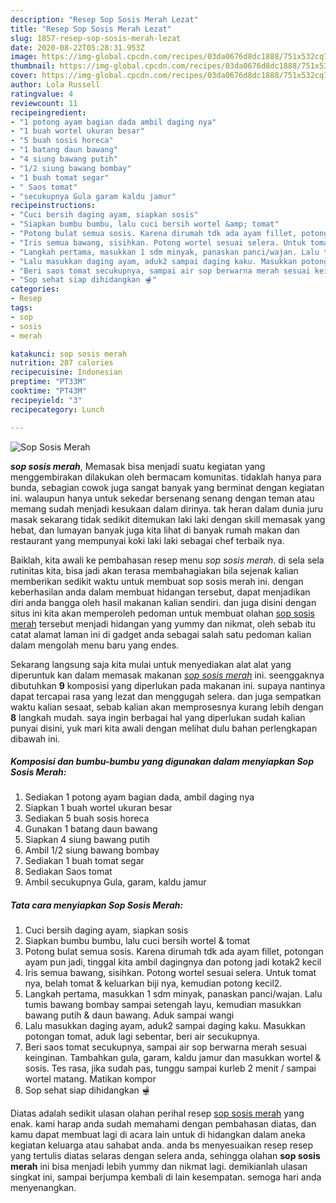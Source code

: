 ```yaml
---
description: "Resep Sop Sosis Merah Lezat"
title: "Resep Sop Sosis Merah Lezat"
slug: 1857-resep-sop-sosis-merah-lezat
date: 2020-08-22T05:28:31.953Z
image: https://img-global.cpcdn.com/recipes/03da0676d8dc1888/751x532cq70/sop-sosis-merah-foto-resep-utama.jpg
thumbnail: https://img-global.cpcdn.com/recipes/03da0676d8dc1888/751x532cq70/sop-sosis-merah-foto-resep-utama.jpg
cover: https://img-global.cpcdn.com/recipes/03da0676d8dc1888/751x532cq70/sop-sosis-merah-foto-resep-utama.jpg
author: Lola Russell
ratingvalue: 4
reviewcount: 11
recipeingredient:
- "1 potong ayam bagian dada ambil daging nya"
- "1 buah wortel ukuran besar"
- "5 buah sosis horeca"
- "1 batang daun bawang"
- "4 siung bawang putih"
- "1/2 siung bawang bombay"
- "1 buah tomat segar"
- " Saos tomat"
- "secukupnya Gula garam kaldu jamur"
recipeinstructions:
- "Cuci bersih daging ayam, siapkan sosis"
- "Siapkan bumbu bumbu, lalu cuci bersih wortel &amp; tomat"
- "Potong bulat semua sosis. Karena dirumah tdk ada ayam fillet, potongan ayam pun jadi, tinggal kita ambil dagingnya dan potong jadi kotak2 kecil"
- "Iris semua bawang, sisihkan. Potong wortel sesuai selera. Untuk tomat nya, belah tomat &amp; keluarkan biji nya, kemudian potong kecil2."
- "Langkah pertama, masukkan 1 sdm minyak, panaskan panci/wajan. Lalu tumis bawang bombay sampai setengah layu, kemudian masukkan bawang putih &amp; daun bawang. Aduk sampai wangi"
- "Lalu masukkan daging ayam, aduk2 sampai daging kaku. Masukkan potongan tomat, aduk lagi sebentar, beri air secukupnya."
- "Beri saos tomat secukupnya, sampai air sop berwarna merah sesuai keinginan. Tambahkan gula, garam, kaldu jamur dan masukkan wortel &amp; sosis. Tes rasa, jika sudah pas, tunggu sampai kurleb 2 menit / sampai wortel matang. Matikan kompor"
- "Sop sehat siap dihidangkan 🫕"
categories:
- Resep
tags:
- sop
- sosis
- merah

katakunci: sop sosis merah 
nutrition: 287 calories
recipecuisine: Indonesian
preptime: "PT33M"
cooktime: "PT43M"
recipeyield: "3"
recipecategory: Lunch

---
```



![Sop Sosis Merah](https://img-global.cpcdn.com/recipes/03da0676d8dc1888/751x532cq70/sop-sosis-merah-foto-resep-utama.jpg)

<b><i>sop sosis merah</i></b>, Memasak bisa menjadi suatu kegiatan yang menggembirakan dilakukan oleh bermacam komunitas. tidaklah hanya para bunda, sebagian cowok juga sangat banyak yang berminat dengan kegiatan ini. walaupun hanya untuk sekedar bersenang senang dengan teman atau memang sudah menjadi kesukaan dalam dirinya. tak heran dalam dunia juru masak sekarang tidak sedikit ditemukan laki laki dengan skill memasak yang hebat, dan lumayan banyak juga kita lihat di banyak rumah makan dan restaurant yang mempunyai koki laki laki sebagai chef terbaik nya.



Baiklah, kita awali ke pembahasan resep menu <i>sop sosis merah</i>. di sela sela rutinitas kita, bisa jadi akan terasa membahagiakan bila sejenak kalian memberikan sedikit waktu untuk membuat sop sosis merah ini. dengan keberhasilan anda dalam membuat hidangan tersebut, dapat menjadikan diri anda bangga oleh hasil makanan kalian sendiri. dan juga disini dengan situs ini kita akan memperoleh pedoman untuk membuat olahan <u>sop sosis merah</u> tersebut menjadi hidangan yang yummy dan nikmat, oleh sebab itu catat alamat laman ini di gadget anda sebagai salah satu pedoman kalian dalam mengolah menu baru yang endes.


Sekarang langsung saja kita mulai untuk menyediakan alat alat yang diperuntuk kan dalam memasak makanan <u><i>sop sosis merah</i></u> ini. seenggaknya dibutuhkan <b>9</b> komposisi yang diperlukan pada makanan ini. supaya nantinya dapat tercapai rasa yang lezat dan menggugah selera. dan juga sempatkan waktu kalian sesaat, sebab kalian akan memprosesnya kurang lebih dengan <b>8</b> langkah mudah. saya ingin berbagai hal yang diperlukan sudah kalian punyai disini, yuk mari kita awali dengan melihat dulu bahan perlengkapan dibawah ini.

<!--inarticleads1-->

##### Komposisi dan bumbu-bumbu yang digunakan dalam menyiapkan Sop Sosis Merah:

1. Sediakan 1 potong ayam bagian dada, ambil daging nya
1. Siapkan 1 buah wortel ukuran besar
1. Sediakan 5 buah sosis horeca
1. Gunakan 1 batang daun bawang
1. Siapkan 4 siung bawang putih
1. Ambil 1/2 siung bawang bombay
1. Sediakan 1 buah tomat segar
1. Sediakan  Saos tomat
1. Ambil secukupnya Gula, garam, kaldu jamur




<!--inarticleads2-->

##### Tata cara menyiapkan Sop Sosis Merah:

1. Cuci bersih daging ayam, siapkan sosis
1. Siapkan bumbu bumbu, lalu cuci bersih wortel &amp; tomat
1. Potong bulat semua sosis. Karena dirumah tdk ada ayam fillet, potongan ayam pun jadi, tinggal kita ambil dagingnya dan potong jadi kotak2 kecil
1. Iris semua bawang, sisihkan. Potong wortel sesuai selera. Untuk tomat nya, belah tomat &amp; keluarkan biji nya, kemudian potong kecil2.
1. Langkah pertama, masukkan 1 sdm minyak, panaskan panci/wajan. Lalu tumis bawang bombay sampai setengah layu, kemudian masukkan bawang putih &amp; daun bawang. Aduk sampai wangi
1. Lalu masukkan daging ayam, aduk2 sampai daging kaku. Masukkan potongan tomat, aduk lagi sebentar, beri air secukupnya.
1. Beri saos tomat secukupnya, sampai air sop berwarna merah sesuai keinginan. Tambahkan gula, garam, kaldu jamur dan masukkan wortel &amp; sosis. Tes rasa, jika sudah pas, tunggu sampai kurleb 2 menit / sampai wortel matang. Matikan kompor
1. Sop sehat siap dihidangkan 🫕




Diatas adalah sedikit ulasan olahan perihal resep <u>sop sosis merah</u> yang enak. kami harap anda sudah memahami dengan pembahasan diatas, dan kamu dapat membuat lagi di acara lain untuk di hidangkan dalam aneka kegiatan keluarga atau sahabat anda. anda bs menyesuaikan resep resep yang tertulis diatas selaras dengan selera anda, sehingga olahan <b>sop sosis merah</b> ini bisa menjadi lebih yummy dan nikmat lagi. demikianlah ulasan singkat ini, sampai berjumpa kembali di lain kesempatan. semoga hari anda menyenangkan.
